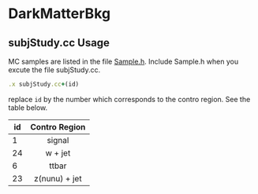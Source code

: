 # DarkMatterBkg
subjStudy.cc Usage
-----
MC samples are listed in the file [Sample.h](Sample.h). 
Include Sample.h when you excute the file subjStudy.cc.
```ruby
.x subjStudy.cc+(id)
```
replace `id` by the number which corresponds to the contro region. See the table below. 

| id        | Contro Region     |
| ------------- |:-------------:|
| 1      | signal |
| 24     | w + jet      |
| 6      | ttbar     |
| 23     | z(nunu) + jet      |
